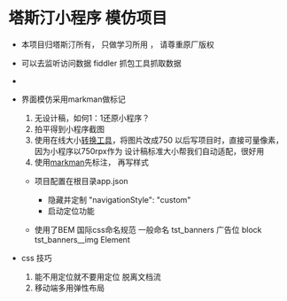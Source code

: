 # 塔斯汀小程序 模仿项目

- 本项目归塔斯汀所有， 只做学习所用 ， 请尊重原厂版权
- 可以去监听访问数据  fiddler  抓包工具抓取数据
- 
- 界面模仿采用markman做标记
  1. 无设计稿，如何1：1还原小程序？
  2. 拍平得到小程序截图
  3. 使用在线大小[转换工具](https://www.gaitubao.com/)，将图片改成750
    以后写项目时，直接可量像素， 因为小程序以750rpx作为
    设计稿标准大小帮我们自动适配，很好用
  4. 使用[markman](http://www.getmarkman.com/)先标注， 再写样式


  - 项目配置在根目录app.json
    - 隐藏并定制  "navigationStyle": "custom"
    - 启动定位功能
   
   
   - 使用了BEM 国际css命名规范
    一般命名 tst_banners 广告位  block
             tst_banners__img   Element


- css 技巧
  1. 能不用定位就不要用定位
     脱离文档流
  2. 移动端多用弹性布局
  


